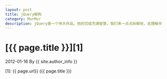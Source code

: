 ```yaml
---
layout: post
title: jQuery解构
category: MurMur
description: jQuery是一个伟大作品，他的完成充满智慧，我们来一点点拆解他，去理解作者的思想精华。
---
```

# [{{ page.title }}][1]
2012-01-16 By {{ site.author_info }}


[zihaolucky]:    http://zihaolucky.github.io  "zihaolucky"
[1]:    {{ page.url}}  ({{ page.title }})
